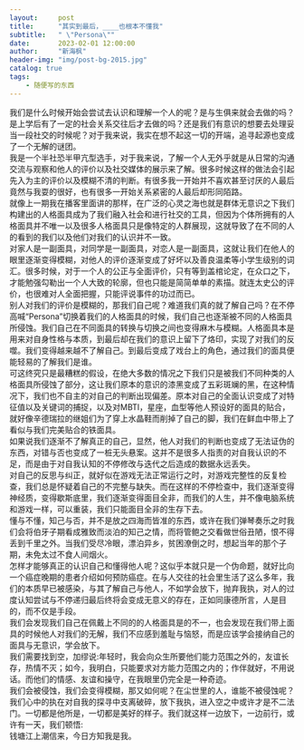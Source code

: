 ```yaml
---
layout:     post
title:      "其实到最后，____也根本不懂我"
subtitle:   " \"Persona\""
date:       2023-02-01 12:00:00
author:     "新海枫"
header-img: "img/post-bg-2015.jpg"
catalog: true
tags:
    - 随便写的东西
---
```

我们是什么时候开始会尝试去认识和理解一个人的呢？是与生俱来就会去做的吗？是上学后有了一定的社会关系交往后才去做的吗？还是我们有意识的想要去处理妥当一段社交的时候呢？对于我来说，我实在想不起这一切的开端，追寻起源也变成了一个无解的谜团。  
我是一个半社恐半甲亢型选手，对于我来说，了解一个人无外乎就是从日常的沟通交流与观察和他人的评价以及社交媒体的展示来了解。很多时候这样的做法会引起先入为主的评价以及模糊不清的判断。有很多我一开始并不喜欢甚至讨厌的人最后竟然与我耍的很好，也有很多一开始关系紧密的人最后却形同陌路。  
就像上一期我在播客里面讲的那样，在广泛的心灵之海也就是群体无意识之下我们构建出的人格面具成为了我们融入社会和进行社交的工具，但因为个体所拥有的人格面具并不唯一以及很多人格面具只是像特定的人群展现，这就导致了在不同的人的看到的我们以及他们对我们的认识并不一致。  
对家人是一副面具，对同学是一副面具，对恋人是一副面具，这就让我们在他人的眼里逐渐变得模糊，对他人的评价逐渐变成了好坏以及善良温柔等小学生级别的词汇。很多时候，对于一个人的公正与全面评价，只有等到盖棺论定，在众口之下，才能勉强勾勒出一个人大致的轮廓，但也只能是简简单单的素描。就连太史公的评价，也很难对人全面把握，只能评说事件的功过而已。  
别人对我们的评价是模糊的，那我们自己呢？难道我们真的就了解自己吗？在不停高喊“Persona”切换着我们的人格面具的时候，我们自己也逐渐被不同的人格面具所侵蚀。我们自己在不同面具的转换与切换之间也变得麻木与模糊。人格面具本是用来对自身性格与本质，到最后却在我们的意识上留下了烙印，实现了对我们的反噬。我们变得越来越不了解自己。到最后变成了戏台上的角色，通过我们的面具便能轻易的了解我们是谁。  
可这终究只是最糟糕的假设，在绝大多数的情况之下我们只是被我们不同种类的人格面具所侵蚀了部分，这让我们原本的意识的漆黑变成了五彩斑斓的黑，在这种情况下，我们也不自主的对自己的判断出现偏差。原本对自己的全面认识变成了对特征值以及关键词的捕捉，以及对MBTI，星座，血型等他人预设好的面具的贴合，就好像辛德瑞拉的继姐们为了穿上水晶鞋而削掉了自己的脚，我们在鲜血中带上了看似与我们完美贴合的铁面具。  
如果说我们逐渐不了解真正的自己，显然，他人对我们的判断也变成了无法证伪的东西，对错与否也变成了一桩无头悬案。这并不是很多人指责的对自我认识的不足，而是由于对自我认知的不停修改与迭代之后造成的数据永远丢失。  
对自己的反思与纠正，就好似在游戏无法正常运行之时，对游戏完整性的反复检查，我们总是怀疑着自己的不完整与缺失。而在这样的不停检查中，我们逐渐变得神经质，变得歇斯底里，我们逐渐变得面目全非，而我们的人生，并不像电脑系统和游戏一样，可以重装，我们只能面目全非的生存下去。  
懂与不懂，知己与否，并不是放之四海而皆准的东西，或许在我们弹琴奏乐之时我们会将伯牙子期看成雅致而淡泊的知己之情，而将管鲍之交看做世俗丑陋，恨不得丢到千里之外。当我们受尽冷眼，漂泊异乡，贫困潦倒之时，想起当年的那个子期，未免太过不食人间烟火。  
怎样才能够真正的认识自己和懂得他人呢？这似乎本就只是一个伪命题，就好比向一个癌症晚期的患者介绍如何预防癌症。在与人交往的社会里生活了这么多年，我们的本质早已被感染，与其了解自己与他人，不如学会放下，抛弃我执，对人的过度认知尝试与不停递归最后终将会变成无意义的存在，正如同康德所言，人是目的，而不仅是手段。  
我们会发现我们自己在佩戴上不同的的人格面具是的不一，也会发现在我们带上面具的时候他人对我们的无解，我们不应感到羞耻与恼怒，而是应该学会接纳自己的面具与无意识，学会放下。  
我们需要找到空，加缪说:年轻时，我会向众生所要他们能力范围之外的，友谊长存，热情不灭；如今，我明白，只能要求对方能力范围之内的；作伴就好，不用说话。而他们的情感、友谊和操守，在我眼里仍完全是一种奇迹。  
我们会被侵蚀，我们会变得模糊，那又如何呢？在尘世里的人，谁能不被侵蚀呢？我们心中的执在对自我的探寻中支离破碎，放下我执，进入空之中或许才是不二法门。一切都是他所是，一切都是美好的样子。我们就这样一边放下，一边前行，或许有一天，我们顿悟:  
钱塘江上潮信来，今日方知我是我。